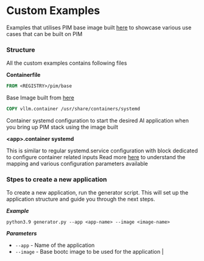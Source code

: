 # Custom Examples

Examples that utilises PIM base image built [here](https://github.ibm.com/project-pim/base-images) to showcase various use cases that can be built on PIM 

### Structure
All the custom examples contains following files

**Containerfile**

```Dockerfile
FROM <REGISTRY>/pim/base
```
Base Image built from [here](https://github.ibm.com/project-pim/base-images) 
```Dockerfile
COPY vllm.container /usr/share/containers/systemd
```
Container systemd configuration to start the desired AI application when you bring up PIM stack using the image built

**\<app\>.container systemd**

This is similar to regular systemd.service configuration with block dedicated to configure container related inputs
Read more [here](https://docs.podman.io/en/latest/markdown/podman-systemd.unit.5.html) to understand the mapping and various configuration parameters available

### Stpes to create a new application

To create a new application, run the generator script. This will set up the application structure and guide you through the next steps.

***Example***
```shell
python3.9 generator.py --app <app-name> --image <image-name>
```
***Parameters***

- `--app` - Name of the application
- `--image` - Base bootc image to be used for the application
|